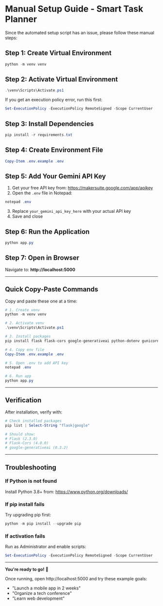 # Manual Setup Guide - Smart Task Planner

Since the automated setup script has an issue, please follow these manual steps:

## Step 1: Create Virtual Environment

```powershell
python -m venv venv
```

## Step 2: Activate Virtual Environment

```powershell
.\venv\Scripts\Activate.ps1
```

If you get an execution policy error, run this first:
```powershell
Set-ExecutionPolicy -ExecutionPolicy RemoteSigned -Scope CurrentUser
```

## Step 3: Install Dependencies

```powershell
pip install -r requirements.txt
```

## Step 4: Create Environment File

```powershell
Copy-Item .env.example .env
```

## Step 5: Add Your Gemini API Key

1. Get your free API key from: https://makersuite.google.com/app/apikey
2. Open the `.env` file in Notepad:
```powershell
notepad .env
```
3. Replace `your_gemini_api_key_here` with your actual API key
4. Save and close

## Step 6: Run the Application

```powershell
python app.py
```

## Step 7: Open in Browser

Navigate to: **http://localhost:5000**

---

## Quick Copy-Paste Commands

Copy and paste these one at a time:

```powershell
# 1. Create venv
python -m venv venv

# 2. Activate venv
.\venv\Scripts\Activate.ps1

# 3. Install packages
pip install flask flask-cors google-generativeai python-dotenv gunicorn

# 4. Copy env file
Copy-Item .env.example .env

# 5. Open .env to add API key
notepad .env

# 6. Run app
python app.py
```

---

## Verification

After installation, verify with:

```powershell
# Check installed packages
pip list | Select-String "flask|google"

# Should show:
# Flask (2.3.0)
# Flask-Cors (4.0.0)
# google-generativeai (0.3.2)
```

---

## Troubleshooting

### If Python is not found
Install Python 3.8+ from: https://www.python.org/downloads/

### If pip install fails
Try upgrading pip first:
```powershell
python -m pip install --upgrade pip
```

### If activation fails
Run as Administrator and enable scripts:
```powershell
Set-ExecutionPolicy -ExecutionPolicy RemoteSigned -Scope CurrentUser
```

---

**You're ready to go!** 🚀

Once running, open http://localhost:5000 and try these example goals:
- "Launch a mobile app in 2 weeks"
- "Organize a tech conference"
- "Learn web development"
